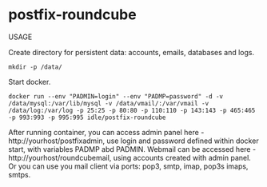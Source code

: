 # postfix-roundcube
USAGE

Create directory for persistent data: accounts, emails, databases and logs.
```
mkdir -p /data/ 
```



Start docker.
```
docker run --env "PADMIN=login" --env "PADMP=password" -d -v /data/mysql:/var/lib/mysql -v /data/vmail/:/var/vmail -v /data/log:/var/log -p 25:25 -p 80:80 -p 110:110 -p 143:143 -p 465:465 -p 993:993 -p 995:995 idle/postfix-roundcube
```



After running container, you can access admin panel here - http://yourhost/postfixadmin, use login and password defined within docker start, with variables PADMP abd PADMIN.
Webmail can be accessed here - http://yourhost/roundcubemail, using accounts created with admin panel. Or you can use you mail client via ports: pop3, smtp, imap, pop3s imaps, smtps.


